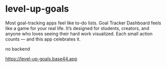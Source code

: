 # level-up-goals
Most goal-tracking apps feel like to-do lists. Goal Tracker Dashboard feels like a game for your real life. It’s designed for students, creators, and anyone who loves seeing their hard work visualized. Each small action counts — and this app celebrates it.

no backend

https://level-up-goals.base44.app

